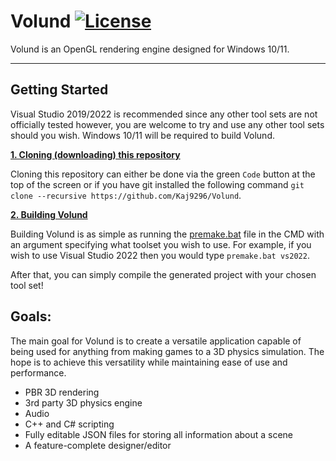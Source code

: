 # Volund [![License](https://img.shields.io/badge/licence-MIT-green)](https://github.com/Kaj9296/Volund-2/LICENCE)


Volund is an OpenGL rendering engine designed for Windows 10/11.

***

## Getting Started

Visual Studio 2019/2022 is recommended since any other tool sets are not officially tested however, you are welcome to try and use any other tool sets should you wish. Windows 10/11 will be required to build Volund.

<ins>**1. Cloning (downloading) this repository**</ins>

Cloning this repository can either be done via the green ```Code``` button at the top of the screen or if you have git installed the following command ```git clone --recursive https://github.com/Kaj9296/Volund```.

<ins>**2. Building Volund**</ins>

Building Volund is as simple as running the [premake.bat](https://github.com/Kaj9296/Volund-2/blob/main/premake.bat) file in the CMD with an argument specifying what toolset you wish to use. For example, if you wish to use Visual Studio 2022 then you would type ```premake.bat vs2022```.

After that, you can simply compile the generated project with your chosen tool set!

## Goals:

The main goal for Volund is to create a versatile application capable of being used for anything from making games to a 3D physics simulation. The hope is to achieve this versatility while maintaining ease of use and performance.

- PBR 3D rendering
- 3rd party 3D physics engine
- Audio 
- C++ and C# scripting
- Fully editable JSON files for storing all information about a scene
- A feature-complete designer/editor
